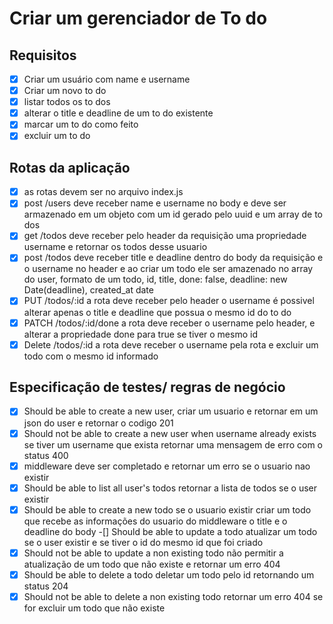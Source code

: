 # Criar um gerenciador de To do

## Requisitos

-[x] Criar um usuário com name e username
-[x] Criar um novo to do
-[x] listar todos os to dos
-[x] alterar o title e deadline de um to do existente 
-[x] marcar um to do como feito
-[x] excluir um to do 

## Rotas da aplicação 

-[x] as rotas devem ser no arquivo index.js
-[x] post /users deve receber name e username no body e deve ser armazenado em um objeto com um id gerado pelo uuid e um array de to dos
-[x] get /todos deve receber pelo header da requisição uma propriedade username e retornar os todos desse usuario
-[x] post /todos deve receber title e deadline dentro do body da requisição e o username no header e ao criar um todo ele ser amazenado no array do user, formato de um todo, id, title, done: false, deadline: new Date(deadline), created_at date
-[x] PUT /todos/:id a rota deve receber pelo header o username é possivel alterar apenas o title e deadline que possua o mesmo id do to do
-[x] PATCH /todos/:id/done a rota deve receber o username pelo header, e alterar a propriedade done para true se tiver o mesmo id
-[x] Delete /todos/:id a rota deve receber o username pela rota e excluir um todo com o mesmo id informado 

## Especificação de testes/ regras de negócio

-[x] Should be able to create a new user, criar um usuario e retornar em um json do user e retornar o codigo 201
-[x] Should not be able to create a new user when username already exists se tiver um username que exista retornar uma mensagem de erro com o status 400 
-[x] middleware deve ser completado e retornar um erro se o usuario nao existir
-[x] Should be able to list all user's todos retornar a lista de todos se o user existir
-[x] Should be able to create a new todo se o usuario existir criar um todo que recebe as informações do usuario do middleware  o title e o deadline do body
-[] Should be able to update a todo atualizar um todo se o user existir e se tiver o id do mesmo id que foi criado
-[x] Should not be able to update a non existing todo não permitir a atualização de um todo que não existe e retornar um erro 404
-[x] Should be able to delete a todo deletar um todo pelo id retornando um status 204
-[x] Should not be able to delete a non existing todo retornar um erro 404 se for excluir um todo que não existe